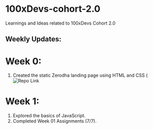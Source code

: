 # 100xDevs-cohort-2.0
Learnings and Ideas related to 100xDevs Cohort 2.0

## Weekly Updates:

# Week 0: 
1. Created the static Zerodha landing page using HTML and CSS (![Repo Link](https://github.com/ankurRangi/zerodha-app)

# Week 1: 
1. Explored the basics of JavaScript.
2. Completed Week 01 Assignments (7/7).

   
